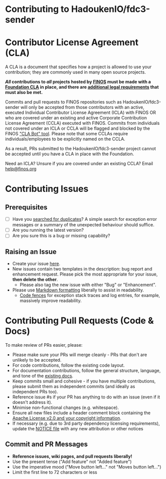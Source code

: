 # Contributing to HadoukenIO/fdc3-sender

# Contributor License Agreement (CLA)
A CLA is a document that specifies how a project is allowed to use your
contribution; they are commonly used in many open source projects.

**_All_ contributions to _all_ projects hosted by [FINOS](https://www.finos.org/)
must be made with a
[Foundation CLA](https://finosfoundation.atlassian.net/wiki/spaces/FINOS/pages/83034172/Contribute)
in place, and there are [additional legal requirements](https://finosfoundation.atlassian.net/wiki/spaces/FINOS/pages/75530375/Legal+Requirements)
that must also be met.**

Commits and pull requests to FINOS repositories such as HadoukenIO/fdc3-sender will only be accepted from those contributors with an active, executed Individual Contributor License Agreement (ICLA) with FINOS OR who are covered under an existing and active Corporate Contribution License Agreement (CCLA) executed with FINOS. Commits from individuals not covered under an ICLA or CCLA will be flagged and blocked by the FINOS ["CLA Bot" tool](https://github.com/finos/cla-bot). Please note that some CCLAs require individuals/employees to be explicitly named on the CCLA.

As a result, PRs submitted to the HadoukenIO/fdc3-sender project cannot be accepted until you have a CLA in place with the Foundation.

Need an ICLA? Unsure if you are covered under an existing CCLA? Email [help@finos.org](mailto:help@finos.org?subject=CLA)

# Contributing Issues

## Prerequisites

* [ ] Have you [searched for duplicates](https://github.com/HadoukenIO/fdc3-sender/issues?utf8=%E2%9C%93&q=)?  A simple search for exception error messages or a summary of the unexpected behaviour should suffice.
* [ ] Are you running the latest version?
* [ ] Are you sure this is a bug or missing capability?

## Raising an Issue
* Create your issue [here](https://github.com/HadoukenIO/fdc3-sender/issues/new).
* New issues contain two templates in the description: bug report and enhancement request. Please pick the most appropriate for your issue, **then delete the other**.
  * Please also tag the new issue with either "Bug" or "Enhancement".
* Please use [Markdown formatting](https://help.github.com/categories/writing-on-github/)
liberally to assist in readability.
  * [Code fences](https://help.github.com/articles/creating-and-highlighting-code-blocks/) for exception stack traces and log entries, for example, massively improve readability.

# Contributing Pull Requests (Code & Docs)
To make review of PRs easier, please:

 * Please make sure your PRs will merge cleanly - PRs that don't are unlikely to be accepted.
 * For code contributions, follow the existing code layout.
 * For documentation contributions, follow the general structure, language, and tone of the [existing docs](https://github.com/HadoukenIO/fdc3-sender/wiki).
 * Keep commits small and cohesive - if you have multiple contributions, please submit them as independent commits (and ideally as independent PRs too).
 * Reference issue #s if your PR has anything to do with an issue (even if it doesn't address it).
 * Minimise non-functional changes (e.g. whitespace).
 * Ensure all new files include a header comment block containing the [Apache License v2.0 and your copyright information](http://www.apache.org/licenses/LICENSE-2.0#apply).
 * If necessary (e.g. due to 3rd party dependency licensing requirements), update the [NOTICE file](https://github.com/HadoukenIO/fdc3-sender/blob/master/NOTICE) with any new attribution or other notices


## Commit and PR Messages

* **Reference issues, wiki pages, and pull requests liberally!**
* Use the present tense ("Add feature" not "Added feature")
* Use the imperative mood ("Move button left..." not "Moves button left...")
* Limit the first line to 72 characters or less
